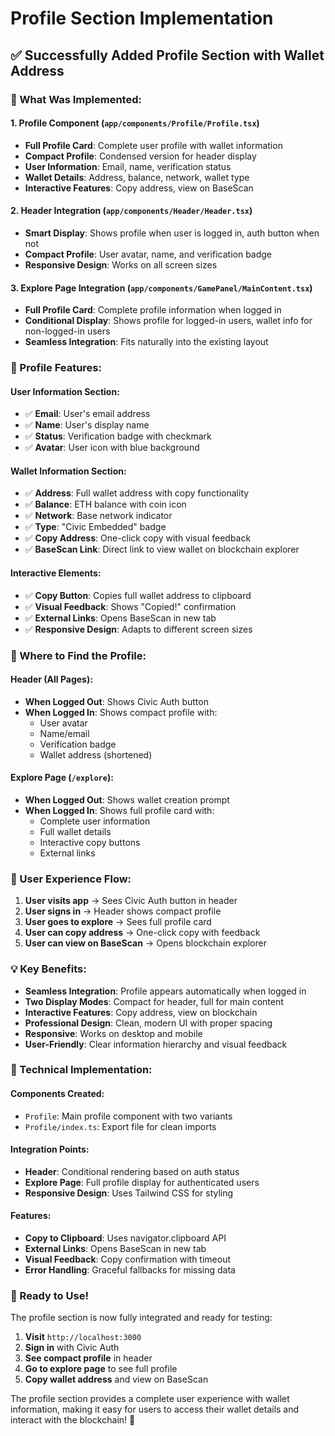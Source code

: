 # Profile Section Implementation

## ✅ **Successfully Added Profile Section with Wallet Address**

### **🎯 What Was Implemented:**

#### **1. Profile Component (`app/components/Profile/Profile.tsx`)**

- **Full Profile Card**: Complete user profile with wallet information
- **Compact Profile**: Condensed version for header display
- **User Information**: Email, name, verification status
- **Wallet Details**: Address, balance, network, wallet type
- **Interactive Features**: Copy address, view on BaseScan

#### **2. Header Integration (`app/components/Header/Header.tsx`)**

- **Smart Display**: Shows profile when user is logged in, auth button when not
- **Compact Profile**: User avatar, name, and verification badge
- **Responsive Design**: Works on all screen sizes

#### **3. Explore Page Integration (`app/components/GamePanel/MainContent.tsx`)**

- **Full Profile Card**: Complete profile information when logged in
- **Conditional Display**: Shows profile for logged-in users, wallet info for non-logged-in users
- **Seamless Integration**: Fits naturally into the existing layout

### **🎨 Profile Features:**

#### **User Information Section:**

- ✅ **Email**: User's email address
- ✅ **Name**: User's display name
- ✅ **Status**: Verification badge with checkmark
- ✅ **Avatar**: User icon with blue background

#### **Wallet Information Section:**

- ✅ **Address**: Full wallet address with copy functionality
- ✅ **Balance**: ETH balance with coin icon
- ✅ **Network**: Base network indicator
- ✅ **Type**: "Civic Embedded" badge
- ✅ **Copy Address**: One-click copy with visual feedback
- ✅ **BaseScan Link**: Direct link to view wallet on blockchain explorer

#### **Interactive Elements:**

- ✅ **Copy Button**: Copies full wallet address to clipboard
- ✅ **Visual Feedback**: Shows "Copied!" confirmation
- ✅ **External Links**: Opens BaseScan in new tab
- ✅ **Responsive Design**: Adapts to different screen sizes

### **📍 Where to Find the Profile:**

#### **Header (All Pages):**

- **When Logged Out**: Shows Civic Auth button
- **When Logged In**: Shows compact profile with:
  - User avatar
  - Name/email
  - Verification badge
  - Wallet address (shortened)

#### **Explore Page (`/explore`):**

- **When Logged Out**: Shows wallet creation prompt
- **When Logged In**: Shows full profile card with:
  - Complete user information
  - Full wallet details
  - Interactive copy buttons
  - External links

### **🎯 User Experience Flow:**

1. **User visits app** → Sees Civic Auth button in header
2. **User signs in** → Header shows compact profile
3. **User goes to explore** → Sees full profile card
4. **User can copy address** → One-click copy with feedback
5. **User can view on BaseScan** → Opens blockchain explorer

### **💡 Key Benefits:**

- **Seamless Integration**: Profile appears automatically when logged in
- **Two Display Modes**: Compact for header, full for main content
- **Interactive Features**: Copy address, view on blockchain
- **Professional Design**: Clean, modern UI with proper spacing
- **Responsive**: Works on desktop and mobile
- **User-Friendly**: Clear information hierarchy and visual feedback

### **🔧 Technical Implementation:**

#### **Components Created:**

- `Profile`: Main profile component with two variants
- `Profile/index.ts`: Export file for clean imports

#### **Integration Points:**

- **Header**: Conditional rendering based on auth status
- **Explore Page**: Full profile display for authenticated users
- **Responsive Design**: Uses Tailwind CSS for styling

#### **Features:**

- **Copy to Clipboard**: Uses navigator.clipboard API
- **External Links**: Opens BaseScan in new tab
- **Visual Feedback**: Copy confirmation with timeout
- **Error Handling**: Graceful fallbacks for missing data

### **🚀 Ready to Use!**

The profile section is now fully integrated and ready for testing:

1. **Visit** `http://localhost:3000`
2. **Sign in** with Civic Auth
3. **See compact profile** in header
4. **Go to explore page** to see full profile
5. **Copy wallet address** and view on BaseScan

The profile section provides a complete user experience with wallet information, making it easy for users to access their wallet details and interact with the blockchain! 🎉
